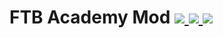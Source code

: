 # FTB Academy Mod [![](http://cf.way2muchnoise.eu/ftb-academy-mod.svg) ![](https://cf.way2muchnoise.eu/packs/ftb-academy-mod.svg) ![](http://cf.way2muchnoise.eu/versions/ftb-academy-mod.svg)](https://www.curseforge.com/minecraft/mc-mods/ftb-academy-mod)